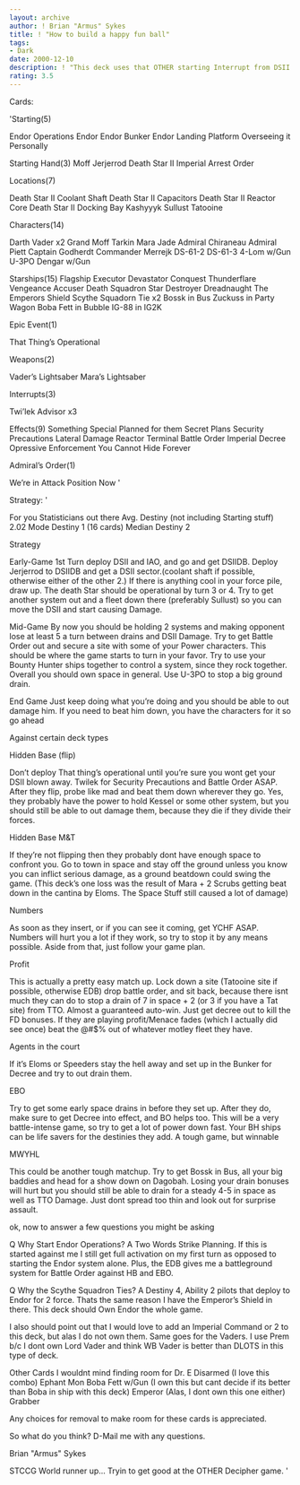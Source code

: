 ```yaml
---
layout: archive
author: ! Brian "Armus" Sykes
title: ! "How to build a happy fun ball"
tags:
- Dark
date: 2000-12-10
description: ! "This deck uses that OTHER starting Interrupt from DSII to set up and build the death star II for activation and Direct Damage, while at the same time ruling the space lanes with Big Blue."
rating: 3.5
---
```

Cards: 

'Starting(5)

Endor Operations
Endor
Endor Bunker
Endor Landing Platform
Overseeing it Personally

Starting Hand(3)
Moff Jerjerrod
Death Star II
Imperial Arrest Order

Locations(7)

Death Star II Coolant Shaft
Death Star II Capacitors
Death Star II Reactor Core
Death Star II Docking Bay
Kashyyyk
Sullust
Tatooine

Characters(14)

Darth Vader x2
Grand Moff Tarkin
Mara Jade
Admiral Chiraneau
Admiral Piett
Captain Godherdt
Commander Merrejk
DS-61-2
DS-61-3
4-Lom w/Gun
U-3PO
Dengar w/Gun

Starships(15)
Flagship Executor
Devastator
Conquest
Thunderflare
Vengeance
Accuser
Death Squadron Star Destroyer
Dreadnaught
The Emperors Shield
Scythe Squadorn Tie x2
Bossk in Bus
Zuckuss in Party Wagon
Boba Fett in Bubble
IG-88 in IG2K

Epic Event(1)

That Thing’s Operational

Weapons(2)

Vader’s Lightsaber
Mara’s Lightsaber

Interrupts(3)

Twi’lek Advisor x3

Effects(9)
Something Special Planned for them
Secret Plans
Security Precautions
Lateral Damage
Reactor Terminal
Battle Order
Imperial Decree
Opressive Enforcement
You Cannot Hide Forever

Admiral’s Order(1)

We’re in Attack Position Now '

Strategy: '

For you Statisticians out there
Avg. Destiny (not including Starting stuff) 2.02
Mode Destiny 1 (16 cards)
Median Destiny 2

Strategy

Early-Game 1st Turn deploy DSII and IAO, and go and get DSIIDB.  Deploy Jerjerrod to DSIIDB and get a DSII sector.(coolant shaft if possible, otherwise either of the other 2.) If there is anything cool in your force pile, draw up.  The death Star should be operational by turn 3 or 4.  Try to get another system out and a fleet down there (preferably Sullust) so you can move the DSII and start causing Damage.

Mid-Game By now you should be holding 2 systems and making opponent lose at least 5 a turn between drains and DSII Damage.  Try to get Battle Order out and secure a site with some of your Power characters.	This should be where the game starts to turn in your favor.  Try to use your Bounty Hunter ships together to control a system, since they rock together.  Overall you should own space in general.  Use U-3PO to stop a big ground drain.

End Game Just keep doing what you’re doing and you should be able to out damage him.  If you need to beat him down, you have the characters for it so go ahead

Against certain deck types

Hidden Base (flip)

Don’t deploy That thing’s operational until you’re sure you wont get your DSII blown away.  Twilek for Security Precautions and Battle Order ASAP.  After they flip, probe like mad and beat them down wherever they go.   Yes, they probably have the power to hold Kessel or some other system, but you should still be able to out damage them, because they die if they divide their forces.

Hidden Base M&T

If they’re not flipping then they probably dont have enough space to confront you.  Go to town in space and stay off the ground unless you know you can inflict serious damage, as a ground beatdown could swing the game.  (This deck’s one loss was the result of Mara + 2 Scrubs getting beat down in the cantina by Eloms. The Space Stuff still caused a lot of damage)

Numbers

As soon as they insert, or if you can see it coming, get YCHF ASAP.  Numbers will hurt you a lot if they work, so try to stop it by any means possible.  Aside from that, just follow your game plan.

Profit

This is actually a pretty easy match up. Lock down a site (Tatooine site if possible, otherwise EDB) drop battle order, and sit back, because there isnt much they can do to stop a drain of 7 in space + 2 (or 3 if you have a Tat site) from TTO.  Almost a guaranteed auto-win.  Just get decree out to kill the FD bonuses.  If they are playing profit/Menace fades (which I actually did see once) beat the @#$% out of whatever motley fleet they have.

Agents in the court

If it’s Eloms or Speeders stay the hell away and set up in the Bunker for Decree and try to out drain them.

EBO

Try to get some early space drains in before they set up.  After they do, make sure to get Decree into effect, and BO helps too.  This will be	a very battle-intense game, so try to get a lot of power down fast.  Your BH ships can be life savers for the destinies they add.  A tough game, but winnable

MWYHL

This could be another tough matchup.  Try to get Bossk in Bus, all your big baddies and head for a show down on Dagobah.  Losing your drain bonuses will hurt but you should still be able to drain for a steady 4-5 in space as well as TTO Damage.  Just dont spread too thin and look out for surprise assault.


ok, now to answer a few questions you might be asking

Q Why Start Endor Operations?
A Two Words Strike Planning.	If this is started against me I still get full activation on my first turn as opposed to starting the Endor system alone.  Plus, the EDB gives me a battleground system for Battle Order against HB and EBO.

Q Why the Scythe Squadron Ties?
A Destiny 4, Ability 2 pilots that deploy to Endor for 2 force.  Thats the same reason I have the Emperor’s Shield in there.  This deck should Own Endor the whole game.

I also should point out that I would love to add an Imperial Command or 2 to this deck, but alas I do not own them.  Same goes for the Vaders. I use Prem b/c I dont own Lord Vader and think WB Vader is better than DLOTS in this type of deck.

Other Cards I wouldnt mind finding room for
Dr. E
Disarmed (I love this combo)
Ephant Mon
Boba Fett w/Gun (I own this but cant decide if its better than Boba in ship with this deck)
Emperor (Alas, I dont own this one either)
Grabber

Any choices for removal to make room for these cards is appreciated.

So what do you think? D-Mail me with any questions.

Brian "Armus" Sykes

STCCG World runner up... Tryin to get good at the OTHER Decipher game. '